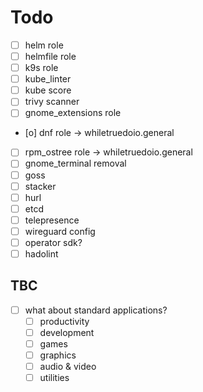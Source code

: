 # Todo

- [ ] helm role
- [ ] helmfile role
- [ ] k9s role
- [ ] kube_linter
- [ ] kube score
- [ ] trivy scanner
- [ ] gnome_extensions role
- [o] dnf role -> whiletruedoio.general
- [ ] rpm_ostree role -> whiletruedoio.general
- [ ] gnome_terminal removal
- [ ] goss
- [ ] stacker
- [ ] hurl
- [ ] etcd
- [ ] telepresence
- [ ] wireguard config
- [ ] operator sdk?
- [ ] hadolint

## TBC

- [ ] what about standard applications?
  - [ ] productivity
  - [ ] development
  - [ ] games
  - [ ] graphics
  - [ ] audio & video
  - [ ] utilities
